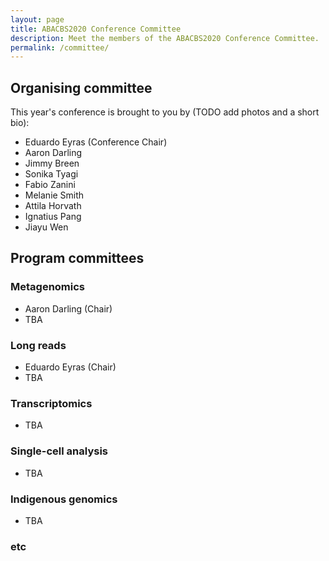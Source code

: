 ```yaml
---
layout: page
title: ABACBS2020 Conference Committee
description: Meet the members of the ABACBS2020 Conference Committee.
permalink: /committee/
---
```


## Organising committee

This year's conference is brought to you by (TODO add photos and a short bio):

* Eduardo Eyras (Conference Chair)
* Aaron Darling
* Jimmy Breen
* Sonika Tyagi
* Fabio Zanini
* Melanie Smith
* Attila Horvath
* Ignatius Pang
* Jiayu Wen

## Program committees

### Metagenomics
* Aaron Darling (Chair)
* TBA

### Long reads
* Eduardo Eyras (Chair)
* TBA

### Transcriptomics
* TBA

### Single-cell analysis
* TBA

### Indigenous genomics
* TBA

### etc
